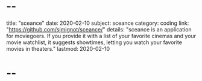 # --
title: "sceance"
date: 2020-02-10
subject: sceance
category: coding
link: "https://github.com/sjmignot/sceance/"
details: "sceance is an application for moviegoers. If you provide it with a list of your favorite cinemas and your movie watchlist, it suggests showtimes, letting you watch your favorite movies in theaters."
lastmod: 2020-02-10
# --
